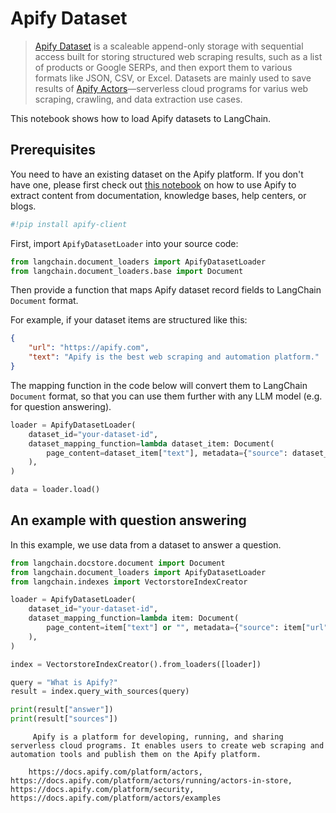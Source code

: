 # Apify Dataset

>[Apify Dataset](https://docs.apify.com/platform/storage/dataset) is a scaleable append-only storage with sequential access built for storing structured web scraping results, such as a list of products or Google SERPs, and then export them to various formats like JSON, CSV, or Excel. Datasets are mainly used to save results of [Apify Actors](https://apify.com/store)—serverless cloud programs for varius web scraping, crawling, and data extraction use cases.

This notebook shows how to load Apify datasets to LangChain.


## Prerequisites

You need to have an existing dataset on the Apify platform. If you don't have one, please first check out [this notebook](../../../agents/tools/examples/apify.ipynb) on how to use Apify to extract content from documentation, knowledge bases, help centers, or blogs.

<!-- WARNING: THIS FILE WAS AUTOGENERATED! DO NOT EDIT! Instead, edit the notebook w/the location & name as this file. -->


```python
#!pip install apify-client
```

First, import `ApifyDatasetLoader` into your source code:


```python
from langchain.document_loaders import ApifyDatasetLoader
from langchain.document_loaders.base import Document
```

Then provide a function that maps Apify dataset record fields to LangChain `Document` format.

For example, if your dataset items are structured like this:

```json
{
    "url": "https://apify.com",
    "text": "Apify is the best web scraping and automation platform."
}
```

The mapping function in the code below will convert them to LangChain `Document` format, so that you can use them further with any LLM model (e.g. for question answering).


```python
loader = ApifyDatasetLoader(
    dataset_id="your-dataset-id",
    dataset_mapping_function=lambda dataset_item: Document(
        page_content=dataset_item["text"], metadata={"source": dataset_item["url"]}
    ),
)
```


```python
data = loader.load()
```

## An example with question answering

In this example, we use data from a dataset to answer a question.


```python
from langchain.docstore.document import Document
from langchain.document_loaders import ApifyDatasetLoader
from langchain.indexes import VectorstoreIndexCreator
```


```python
loader = ApifyDatasetLoader(
    dataset_id="your-dataset-id",
    dataset_mapping_function=lambda item: Document(
        page_content=item["text"] or "", metadata={"source": item["url"]}
    ),
)
```


```python
index = VectorstoreIndexCreator().from_loaders([loader])
```


```python
query = "What is Apify?"
result = index.query_with_sources(query)
```


```python
print(result["answer"])
print(result["sources"])
```

<CodeOutputBlock lang="python">

```
     Apify is a platform for developing, running, and sharing serverless cloud programs. It enables users to create web scraping and automation tools and publish them on the Apify platform.
    
    https://docs.apify.com/platform/actors, https://docs.apify.com/platform/actors/running/actors-in-store, https://docs.apify.com/platform/security, https://docs.apify.com/platform/actors/examples
```

</CodeOutputBlock>
